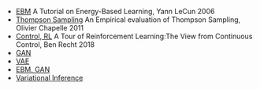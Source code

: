 * [EBM]() A Tutorial on Energy-Based Learning, Yann LeCun 2006
* [Thompson Sampling]() An Empirical evaluation of Thompson Sampling, Olivier Chapelle 2011
* [Control, RL]() A Tour of Reinforcement Learning:The View from Continuous Control, Ben Recht 2018
* [GAN](gan-07082020.md)
* [VAE](variational-autoencoders-07082020.md)
* [EBM, GAN](gan-ebm-saddle-points-07072020.md)
* [Variational Inference](variational-inference-07052020.md)
